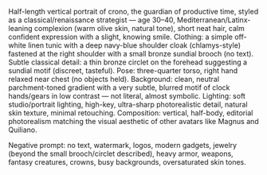 Half-length vertical portrait of crono, the guardian of productive time, styled as a classical/renaissance strategist — age 30–40, Mediterranean/Latinx-leaning complexion (warm olive skin, natural tone), short neat hair, calm confident expression with a slight, knowing smile. Clothing: a simple off-white linen tunic with a deep navy-blue shoulder cloak (chlamys-style) fastened at the right shoulder with a small bronze sundial brooch (no text). Subtle classical detail: a thin bronze circlet on the forehead suggesting a sundial motif (discreet, tasteful). Pose: three-quarter torso, right hand relaxed near chest (no objects held). Background: clean, neutral parchment-toned gradient with a very subtle, blurred motif of clock hands/gears in low contrast — not literal, almost symbolic. Lighting: soft studio/portrait lighting, high-key, ultra-sharp photorealistic detail, natural skin texture, minimal retouching. Composition: vertical, half-body, editorial photorealism matching the visual aesthetic of other avatars like Magnus and Quiliano.

Negative prompt: no text, watermark, logos, modern gadgets, jewelry (beyond the small brooch/circlet described), heavy armor, weapons, fantasy creatures, crowns, busy backgrounds, oversaturated skin tones.
